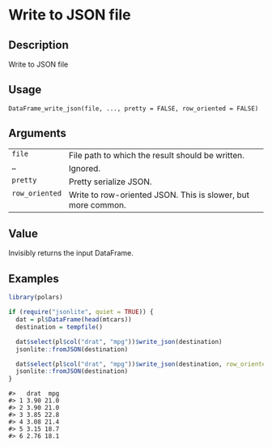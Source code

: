 

# Write to JSON file

## Description

Write to JSON file

## Usage

<pre><code class='language-R'>DataFrame_write_json(file, ..., pretty = FALSE, row_oriented = FALSE)
</code></pre>

## Arguments

<table>
<tr>
<td style="white-space: nowrap; font-family: monospace; vertical-align: top">
<code id="file">file</code>
</td>
<td>
File path to which the result should be written.
</td>
</tr>
<tr>
<td style="white-space: nowrap; font-family: monospace; vertical-align: top">
<code id="...">…</code>
</td>
<td>
Ignored.
</td>
</tr>
<tr>
<td style="white-space: nowrap; font-family: monospace; vertical-align: top">
<code id="pretty">pretty</code>
</td>
<td>
Pretty serialize JSON.
</td>
</tr>
<tr>
<td style="white-space: nowrap; font-family: monospace; vertical-align: top">
<code id="row_oriented">row_oriented</code>
</td>
<td>
Write to row-oriented JSON. This is slower, but more common.
</td>
</tr>
</table>

## Value

Invisibly returns the input DataFrame.

## Examples

``` r
library(polars)

if (require("jsonlite", quiet = TRUE)) {
  dat = pl$DataFrame(head(mtcars))
  destination = tempfile()

  dat$select(pl$col("drat", "mpg"))$write_json(destination)
  jsonlite::fromJSON(destination)

  dat$select(pl$col("drat", "mpg"))$write_json(destination, row_oriented = TRUE)
  jsonlite::fromJSON(destination)
}
```

    #>   drat  mpg
    #> 1 3.90 21.0
    #> 2 3.90 21.0
    #> 3 3.85 22.8
    #> 4 3.08 21.4
    #> 5 3.15 18.7
    #> 6 2.76 18.1
